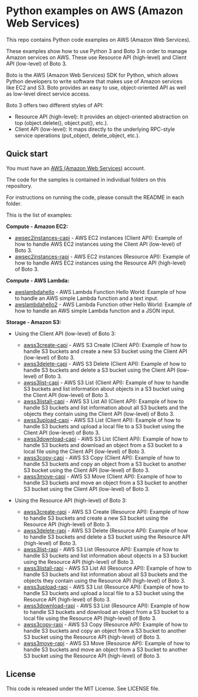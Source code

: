 # Python examples on AWS (Amazon Web Services)

This repo contains Python code examples on AWS (Amazon Web Services).

These examples show how to use Python 3 and Boto 3 in order to manage Amazon services on AWS. These use Resource API (high-level) and Client API (low-level) of Boto 3.

Boto is the AWS (Amazon Web Services) SDK for Python, which allows Python developers to write software that makes use of Amazon services like EC2 and S3. Boto provides an easy to use, object-oriented API as well as low-level direct service access.

Boto 3 offers two different styles of API:

* Resource API (high-level): It provides an object-oriented abstraction on top (object.delete(), object.put(), etc.).
* Client API (low-level): It maps directly to the underlying RPC-style service operations (put_object, delete_object, etc.).

## Quick start

You must have an [AWS (Amazon Web Services)](http://aws.amazon.com/) account.

The code for the samples is contained in individual folders on this repository.

For instructions on running the code, please consult the README in each folder.

This is the list of examples:

**Compute - Amazon EC2:**

* [awsec2instances-capi](/awsec2instances-capi) - AWS EC2 instances (Client API): Example of how to handle AWS EC2 instances using the Client API (low-level) of Boto 3.
* [awsec2instances-rapi](/awsec2instances-rapi) - AWS EC2 instances (Resource API): Example of how to handle AWS EC2 instances using the Resource API (high-level) of Boto 3.

**Compute - AWS Lambda:**

* [awslambdahello](/awslambdahello) - AWS Lambda Function Hello World: Example of how to handle an AWS simple Lambda function and a text input.
* [awslambdahello2](/awslambdahello2) - AWS Lambda Function other Hello World: Example of how to handle an AWS simple Lambda  function and a JSON input.

**Storage - Amazon S3:**

* Using the Client API (low-level) of Boto 3:
  * [awss3create-capi](/awss3create-capi) - AWS S3 Create (Client API): Example of how to handle S3 buckets and create a new S3 bucket using the Client API (low-level) of Boto 3.
  * [awss3delete-capi](/awss3delete-capi) - AWS S3 Delete (Client API): Example of how to handle S3 buckets and delete a  S3 bucket using the Client API (low-level) of Boto 3.
  * [awss3list-capi](/awss3list-capi) - AWS S3 List (Client API): Example of how to handle S3 buckets and list information about objects in a S3 bucket using the Client API (low-level) of Boto 3.
  * [awss3listall-capi](/awss3listall-capi) - AWS S3 List All (Client API): Example of how to handle S3 buckets and list information about all S3 buckets and the objects they contain using the Client API (low-level) of Boto 3.
  * [awss3upload-capi](/awss3upload-capi) - AWS S3 List (Client API): Example of how to handle S3 buckets and upload a local file to a S3 bucket using the Client API (low-level) of Boto 3.
  * [awss3download-capi](/awss3download-capi) - AWS S3 List (Client API): Example of how to handle S3 buckets and download an object from a S3 bucket to a local file using the Client API (low-level) of Boto 3.
  * [awss3copy-capi](/awss3copy-capi) - AWS S3 Copy (Client API): Example of how to handle S3 buckets and copy an object from a S3 bucket to another S3 bucket using the Client API (low-level) of Boto 3.
  * [awss3move-capi](/awss3move-capi) - AWS S3 Move (Client API): Example of how to handle S3 buckets and move an object from a S3 bucket to another S3 bucket using the Client API (low-level) of Boto 3.

* Using the Resource API (high-level) of Boto 3:
  * [awss3create-rapi](/awss3create-rapi) - AWS S3 Create (Resource API): Example of how to handle S3 buckets and create a new S3 bucket using the Resource API (high-level) of Boto 3.
  * [awss3delete-rapi](/awss3delete-rapi) - AWS S3 Delete (Resource API): Example of how to handle S3 buckets and delete a S3 bucket using the Resource API (high-level) of Boto 3.
  * [awss3list-rapi](/awss3list-rapi) - AWS S3 List (Resource API): Example of how to handle S3 buckets and list information about objects in a S3 bucket using the Resource API (high-level) of Boto 3.
  * [awss3listall-rapi](/awss3listall-rapi) - AWS S3 List All (Resource API): Example of how to handle S3 buckets and list information about all S3 buckets and the objects they contain using the Resource API (high-level) of Boto 3.
  * [awss3upload-rapi](/awss3upload-rapi) - AWS S3 List (Resource API): Example of how to handle S3 buckets and upload a local file to a S3 bucket using the Resource API (high-level) of Boto 3.
  * [awss3download-rapi](/awss3download-rapi) - AWS S3 List (Resource API): Example of how to handle S3 buckets and download an object from a S3 bucket to a local file using the Resource API (high-level) of Boto 3.
  * [awss3copy-rapi](/awss3copy-rapi) - AWS S3 Copy (Resource API): Example of how to handle S3 buckets and copy an object from a S3 bucket to another S3 bucket using the Resource API (high-level) of Boto 3.
  * [awss3move-rapi](/awss3move-rapi) - AWS S3 Move (Resource API): Example of how to handle S3 buckets and move an object from a S3 bucket to another S3 bucket using the Resource API (high-level) of Boto 3.
  
## License

This code is released under the MIT License. See LICENSE file.
